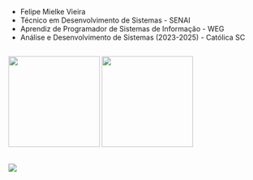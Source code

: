 - Felipe Mielke Vieira
- Técnico em Desenvolvimento de Sistemas - SENAI
- Aprendiz de Programador de Sistemas de Informação - WEG
- Análise e Desenvolvimento de Sistemas (2023-2025) - Católica SC

##

<div>
    <img height="180em" src="https://github-readme-stats.vercel.app/api?username=FelipeMielkeVieira&theme=dracula"/>
    <img height="180em" src="https://github-readme-stats.vercel.app/api/top-langs/?username=FelipeMielkeVieira&layout=compact&langs_count=7&theme=dracula"/>
</div>

##

<div>
   <img src="https://skillicons.dev/icons?i=angular,react,js,ts,html,css,java,cs,dotnet,mysql,postgres,nodejs,spring,docker" />
</div>
